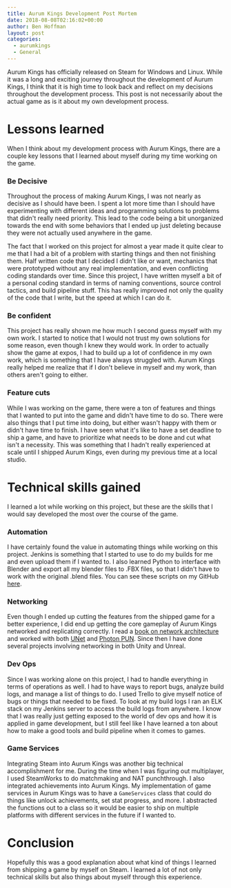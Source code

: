 ```yaml
---
title: Aurum Kings Development Post Mortem
date: 2018-08-08T02:16:02+00:00
author: Ben Hoffman
layout: post
categories:
  - aurumkings
  - General
---
```



Aurum Kings has officially released on Steam for Windows and Linux. While it was
a long and exciting journey throughout the development of Aurum Kings, I think that
it is high time to look back and reflect on my decisions throughout the development
process. This post is not necessarily about the actual game as is it about my own
development process.  


# Lessons learned

When I think about my development process with Aurum Kings, there are a couple
key lessons that I learned about myself during my time working on the game.

### Be Decisive

Throughout the process of making Aurum Kings, I was not nearly as decisive as
I should have been. I spent a lot more time than I should have experimenting with
different ideas and programming solutions to problems that didn't really need
priority. This lead to the code being a bit unorganized towards the end with some
behaviors that I ended up just deleting because they were not actually used anywhere
in the game.

The fact that I worked on this project for almost a year made it quite clear to me
that I had a bit of a problem with starting things and then not finishing them. Half
written code that I decided I didn't like or want, mechanics that were prototyped
without any real implementation, and even conflicting coding standards over time.
Since this project, I have written myself a bit of a personal coding standard
in terms of naming conventions, source control tactics, and build pipeline stuff.
This has really improved not only the quality of the code that I write, but the
speed at which I can do it.

### Be confident

This project has really shown me how much I second guess myself with my own work.
I started to notice that I would not trust my own solutions for some reason, even
though I knew they would work. In order to actually show the game at expos, I had
to build up a lot of confidence in my own work, which is something that I have always
struggled with. Aurum Kings really helped me realize that if I don't believe in myself
and my work, than others aren't going to either.


### Feature cuts

While I was working on the game, there were a ton of features and things that I
wanted to put into the game and didn't have time to do so. There were also things
that I put time into doing, but either wasn't happy with them or didn't have time
to finish. I have seen what it's like to have a set deadline to ship a game, and
have to prioritize what needs to be done and cut what isn't a necessity. This was
something that I hadn't really experienced at scale until I shipped Aurum Kings,
even during my previous time at a local studio.  


# Technical skills gained

I learned a lot while working on this project, but these are the skills
that I would say developed the most over the course of the game.

### Automation

I have certainly found the value in automating things while working on this project.
Jenkins is something that I started to use to do my builds for me and even upload
them if I wanted to. I also learned Python to interface
with Blender and export all my blender files to .FBX files, so that I didn't
have to work with the original .blend files. You can see these scripts on my
GitHub [here](https://github.com/BenjaFriend/blender-quick-export).

### Networking

Even though I ended up cutting the features from the shipped game for a better
experience, I did end up getting the core gameplay of Aurum Kings networked and
replicating correctly. I read a [book on network architecture](https://www.amazon.com/Multiplayer-Game-Programming-Architecting-Networked/dp/0134034309/ref=sr_1_1?ie=UTF8&qid=1533736822&sr=8-1&keywords=games+network+architecture)
and worked with both [UNet](https://docs.unity3d.com/Manual/UNet.html) and [Photon PUN](https://www.photonengine.com/en/pun). Since then I have done several projects involving networking in both Unity and Unreal.

### Dev Ops

Since I was working alone on this project, I had to handle everything in terms
of operations as well. I had to have ways to report bugs, analyze build logs, and
manage a list of things to do. I used Trello to give myself notice of bugs or things
that needed to be fixed. To look at my build logs I ran an ELK stack on my Jenkins
server to access the build logs from anywhere. I know that I was really just getting exposed to
the world of dev ops and how it is applied in game development, but I still feel
like I have learned a ton about how to make a good tools and build pipeline when
it comes to games.  

### Game Services

Integrating Steam into Aurum Kings was another big technical accomplishment for me.
During the time when I was figuring out multiplayer, I used SteamWorks to do matchmaking and NAT
punchthrough. I also integrated achievements into Aurum Kings. My implementation of
game services in Aurum Kings was to have a `GameServices` class that could do things
like unlock achievements, set stat progress, and more. I abstracted the functions out
to a class so it would be easier to ship on multiple platforms with different services
in the future if I wanted to.   



# Conclusion

Hopefully this was a good explanation about what kind of things I learned from
shipping a game by myself on Steam. I learned a lot of not only technical skills
but also things about myself through this experience.  
